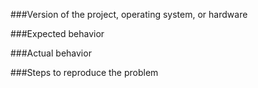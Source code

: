 ###Version of the project, operating system, or hardware


###Expected behavior


###Actual behavior


###Steps to reproduce the problem
